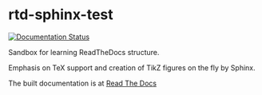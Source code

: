 # rtd-sphinx-test

[![Documentation Status](https://readthedocs.org/projects/rtd-sphinx-test/badge/?version=latest)](https://rtd-sphinx-test.readthedocs.io/en/latest/?badge=latest)

Sandbox for learning ReadTheDocs structure.

Emphasis on TeX support and creation of TikZ figures on the fly by Sphinx.

The built documentation is at [Read The Docs](http://rtd-sphinx-test.readthedocs.io/)
